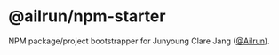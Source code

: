 # @ailrun/npm-starter

NPM package/project bootstrapper for Junyoung Clare Jang ([@Ailrun](https://github.com/Ailrun)).

